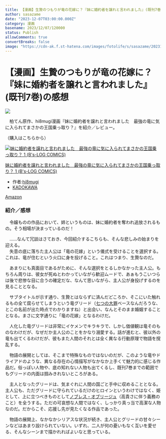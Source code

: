 ```yaml
---
title: 【漫画】生贄のつもりが竜の花嫁に？『妹に婚約者を譲れと言われました』(既刊7巻)の感想
author: sasazame
date: "2023-12-07T03:00:00.000Z"
category: 漫画
basename: 2023/12/07/120000
status: Publish
allowComments: true
convertBreaks: false
image: "https://cdn-ak.f.st-hatena.com/images/fotolife/s/sasazame/20231202/20231202133914.png"
---
```

# 【漫画】生贄のつもりが竜の花嫁に？『妹に婚約者を譲れと言われました』(既刊7巻)の感想

![](https://cdn-ak.f.st-hatena.com/images/fotolife/s/sasazame/20231202/20231202133914.png)

　柏てん原作、hi8mugi漫画『妹に婚約者を譲れと言われました　最強の竜に気に入られてまさかの王国乗っ取り？』を紹介／レビュー。

<!-- Extended Body -->

（購入はこちらから）

[![妹に婚約者を譲れと言われました　最強の竜に気に入られてまさかの王国乗っ取り？ 1 (B's-LOG COMICS)](https://m.media-amazon.com/images/I/51pZZ8WDZmL._SL500_.jpg "妹に婚約者を譲れと言われました　最強の竜に気に入られてまさかの王国乗っ取り？ 1 (B's-LOG COMICS)")](https://www.amazon.co.jp/dp/B07Z77M741?tag=mochig08-22&linkCode=ogi&th=1&psc=1)

[妹に婚約者を譲れと言われました　最強の竜に気に入られてまさかの王国乗っ取り？ 1 (B's-LOG COMICS)](https://www.amazon.co.jp/dp/B07Z77M741?tag=mochig08-22&linkCode=ogi&th=1&psc=1)

-   作者:[hi8mugi](https://d.hatena.ne.jp/keyword/hi8mugi)
-   [KADOKAWA](https://d.hatena.ne.jp/keyword/KADOKAWA)

[Amazon](https://www.amazon.co.jp/dp/B07Z77M741?tag=mochig08-22&linkCode=ogi&th=1&psc=1)

### 紹介／感想

　令嬢ものの作品において、姉というものは、妹に婚約者を奪われ追放されるもの。そう相場が決まっているのだ！

　……なんて冗談はさておき、今回紹介するこちらも、そんな悲しみの始まりを迎える。  
　失意の底に落ちた主人公は「竜の花嫁」という儀式を受けることを選択する。これは、竜が住むという火口に身を投げること。これはつまり、生贄なのだ。

　あまりにも真面目であるがために、そんな選択をとるしかなかった主人公。もちろん周りは、彼女が死ぬとわかっていながら歓迎ムードで、あぁもうこいつらは後で悲惨な目に合うの確定だな、なんて思いながら、主人公が身投げするのを見ることとなる。

　サブタイトルが示す通り、生贄とはならずに済んだどころか、そこにいた触れるもの全て腐らせてしまうという竜グリード（[七つの大罪](https://d.hatena.ne.jp/keyword/%BC%B7%A4%C4%A4%CE%C2%E7%BA%E1)ベースなんだろうな、とこの名前が出た時点でわかりますね）と出会い、なんとそのまま婚姻することとなる。まさに文字通りに「竜の花嫁」となるわけだ。

　人化した竜グリードは非常にイケメンでキラキラで、しかし価値観は竜そのものなわけだが、なぜだか主人公のことをかなり溺愛する。話が進むと、彼以外の竜も出てくるわけだが、彼もまた人間のそれとは全く異なる行動原理で物語を撹乱する。

　物語の展開としては、そこまで特殊なものではないのだが、このような竜やドライアドのような、異なる存在の心情描写がなかなか上手くて魅力的に感じる作品だ。俗っぽい人物や、底の知れない人物も出てくるし、既刊7巻までの範囲でもグリードの内面は掴みきれないところがある。

　主人となったグリードは、気まぐれに人間の国ごと手中に収めることとなる。主人公も、ただグリードに守られているだけのヒロインというわけではなく、姫として、上に立つべきものとして[ノブレス・オブリージュ](https://d.hatena.ne.jp/keyword/%A5%CE%A5%D6%A5%EC%A5%B9%A1%A6%A5%AA%A5%D6%A5%EA%A1%BC%A5%B8%A5%E5)（高貴さに伴う義務のこと）を全うする。ただの可哀想な人間ではなく、しっかり真っ当で高潔な人物なのだ。だからこそ、応援し先が見たくなる作品であった。

　物語の展開上、なかなかシリアスな状況が続き、主人公とグリードの甘々シーンなどはあまり設けられていない。いずれ、二人が何の憂いもなく互いを愛せる、そんなシーンまで描かれればよいなと思っている。